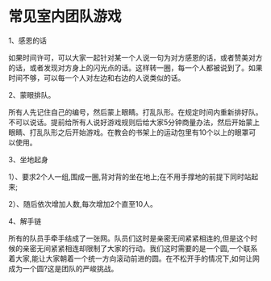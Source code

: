 # 常见室内团队游戏



<p>1、感恩的话</p>

<p>如果时间许可，可以大家一起针对某一个人说一句为对方感恩的话，或者赞美对方的话，或者发现对方身上的闪光点的话。这样转一圈，每一个人都被说到了。如果时间不够，可以每一个人对左边和右边的人说类似的话。</p>

<p>2、蒙眼排队。</p>

<p>所有人先记住自己的编号，然后蒙上眼睛。打乱队形。在规定时间内重新排好队。不可以说话。提前给所有人说好游戏规则后给大家5分钟商量办法，然后开始蒙上眼睛、打乱队形之后开始游戏。在教会的书架上的运动包里有10个以上的眼罩可以使用。</p>

<p>3、坐地起身</p>

<p>1）、要求2个人一组,围成一圈,背对背的坐在地上;在不用手撑地的前提下同时站起来;</p>

<p>2）、随后依次增加人数,每次增加2个直至10人。</p>

<p>4、解手链</p>

<p>所有的队员手牵手结成了一张网。队员们这时是亲密无间紧紧相连的,但是这个时候的亲密无间紧紧相连却限制了大家的行动。我们这时需要的是一个圆,一个联系着大家,能让大家朝着一个统一方向滚动前进的圆。在不松开手的情况下,如何让网成为一个圆?这是团队的严峻挑战。</p>